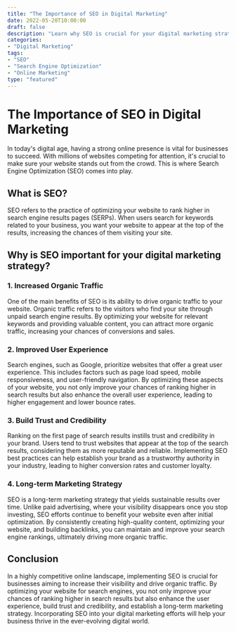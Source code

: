 ```yaml
---
title: "The Importance of SEO in Digital Marketing"
date: 2022-05-20T10:00:00
draft: false
description: "Learn why SEO is crucial for your digital marketing strategy and how it can drive organic traffic to your website."
categories:
- "Digital Marketing"
tags:
- "SEO"
- "Search Engine Optimization"
- "Online Marketing"
type: "featured"
---
```


# The Importance of SEO in Digital Marketing

In today's digital age, having a strong online presence is vital for businesses to succeed. With millions of websites competing for attention, it's crucial to make sure your website stands out from the crowd. This is where Search Engine Optimization (SEO) comes into play.

## What is SEO?

SEO refers to the practice of optimizing your website to rank higher in search engine results pages (SERPs). When users search for keywords related to your business, you want your website to appear at the top of the results, increasing the chances of them visiting your site.

## Why is SEO important for your digital marketing strategy?

### 1. Increased Organic Traffic

One of the main benefits of SEO is its ability to drive organic traffic to your website. Organic traffic refers to the visitors who find your site through unpaid search engine results. By optimizing your website for relevant keywords and providing valuable content, you can attract more organic traffic, increasing your chances of conversions and sales.

### 2. Improved User Experience

Search engines, such as Google, prioritize websites that offer a great user experience. This includes factors such as page load speed, mobile responsiveness, and user-friendly navigation. By optimizing these aspects of your website, you not only improve your chances of ranking higher in search results but also enhance the overall user experience, leading to higher engagement and lower bounce rates.

### 3. Build Trust and Credibility

Ranking on the first page of search results instills trust and credibility in your brand. Users tend to trust websites that appear at the top of the search results, considering them as more reputable and reliable. Implementing SEO best practices can help establish your brand as a trustworthy authority in your industry, leading to higher conversion rates and customer loyalty.

### 4. Long-term Marketing Strategy

SEO is a long-term marketing strategy that yields sustainable results over time. Unlike paid advertising, where your visibility disappears once you stop investing, SEO efforts continue to benefit your website even after initial optimization. By consistently creating high-quality content, optimizing your website, and building backlinks, you can maintain and improve your search engine rankings, ultimately driving more organic traffic.

## Conclusion

In a highly competitive online landscape, implementing SEO is crucial for businesses aiming to increase their visibility and drive organic traffic. By optimizing your website for search engines, you not only improve your chances of ranking higher in search results but also enhance the user experience, build trust and credibility, and establish a long-term marketing strategy. Incorporating SEO into your digital marketing efforts will help your business thrive in the ever-evolving digital world.
